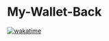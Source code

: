 # My-Wallet-Back

[![wakatime](https://wakatime.com/badge/user/a9d56b74-8de5-409a-8823-893706115b81/project/b4f01901-fc8e-4585-a2ac-cb3ca4f25e9b.svg)](https://wakatime.com/badge/user/a9d56b74-8de5-409a-8823-893706115b81/project/b4f01901-fc8e-4585-a2ac-cb3ca4f25e9b)
